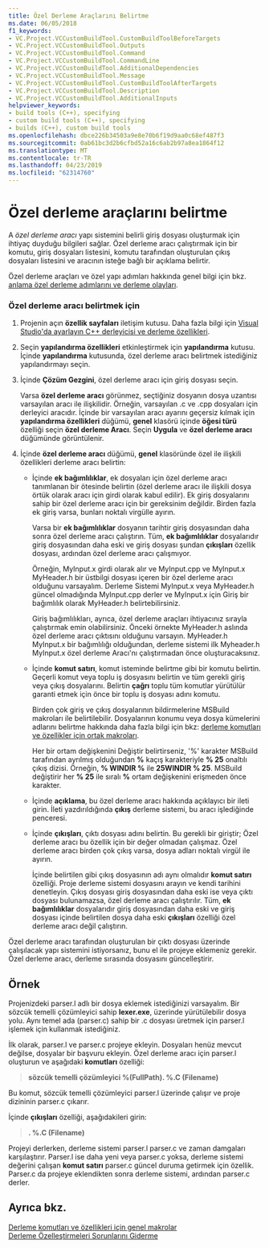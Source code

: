 ```yaml
---
title: Özel Derleme Araçlarını Belirtme
ms.date: 06/05/2018
f1_keywords:
- VC.Project.VCCustomBuildTool.CustomBuildToolBeforeTargets
- VC.Project.VCCustomBuildTool.Outputs
- VC.Project.VCCustomBuildTool.Command
- VC.Project.VCCustomBuildTool.CommandLine
- VC.Project.VCCustomBuildTool.AdditionalDependencies
- VC.Project.VCCustomBuildTool.Message
- VC.Project.VCCustomBuildTool.CustomBuildToolAfterTargets
- VC.Project.VCCustomBuildTool.Description
- VC.Project.VCCustomBuildTool.AdditionalInputs
helpviewer_keywords:
- build tools (C++), specifying
- custom build tools (C++), specifying
- builds (C++), custom build tools
ms.openlocfilehash: dbce226b34503a9e8e70b6f19d9aa0c68ef487f3
ms.sourcegitcommit: 0ab61bc3d2b6cfbd52a16c6ab2b97a8ea1864f12
ms.translationtype: MT
ms.contentlocale: tr-TR
ms.lasthandoff: 04/23/2019
ms.locfileid: "62314760"
---
```

# <a name="specify-custom-build-tools"></a>Özel derleme araçlarını belirtme

A *özel derleme aracı* yapı sistemini belirli giriş dosyası oluşturmak için ihtiyaç duyduğu bilgileri sağlar. Özel derleme aracı çalıştırmak için bir komutu, giriş dosyaları listesini, komutu tarafından oluşturulan çıkış dosyaları listesini ve aracının isteğe bağlı bir açıklama belirtir.

Özel derleme araçları ve özel yapı adımları hakkında genel bilgi için bkz. [anlama özel derleme adımlarını ve derleme olayları](understanding-custom-build-steps-and-build-events.md).

### <a name="to-specify-a-custom-build-tool"></a>Özel derleme aracı belirtmek için

1. Projenin açın **özellik sayfaları** iletişim kutusu. Daha fazla bilgi için [Visual Studio'da ayarlayın C++ derleyicisi ve derleme özellikleri](working-with-project-properties.md).

1. Seçin **yapılandırma özellikleri** etkinleştirmek için **yapılandırma** kutusu. İçinde **yapılandırma** kutusunda, özel derleme aracı belirtmek istediğiniz yapılandırmayı seçin.

1. İçinde **Çözüm Gezgini**, özel derleme aracı için giriş dosyası seçin.

   Varsa **özel derleme aracı** görünmez, seçtiğiniz dosyanın dosya uzantısı varsayılan aracı ile ilişkilidir. Örneğin, varsayılan .c ve .cpp dosyaları için derleyici aracıdır. İçinde bir varsayılan aracı ayarını geçersiz kılmak için **yapılandırma özellikleri** düğümü, **genel** klasörü içinde **öğesi türü** özelliği seçin **özel derleme Aracı**. Seçin **Uygula** ve **özel derleme aracı** düğümünde görüntülenir.

1. İçinde **özel derleme aracı** düğümü, **genel** klasöründe özel ile ilişkili özellikleri derleme aracı belirtin:

   - İçinde **ek bağımlılıklar**, ek dosyaları için özel derleme aracı tanımlanan bir ötesinde belirtin (özel derleme aracı ile ilişkili dosya örtük olarak aracı için girdi olarak kabul edilir). Ek giriş dosyalarını sahip bir özel derleme aracı için bir gereksinim değildir. Birden fazla ek giriş varsa, bunları noktalı virgülle ayırın.

      Varsa bir **ek bağımlılıklar** dosyanın tarihtir giriş dosyasından daha sonra özel derleme aracı çalıştırın. Tüm, **ek bağımlılıklar** dosyalarıdır giriş dosyasından daha eski ve giriş dosyası şundan **çıkışları** özellik dosyası, ardından özel derleme aracı çalışmıyor.

      Örneğin, MyInput.x girdi olarak alır ve MyInput.cpp ve MyInput.x MyHeader.h bir üstbilgi dosyası içeren bir özel derleme aracı olduğunu varsayalım. Derleme Sistemi MyInput.x veya MyHeader.h güncel olmadığında MyInput.cpp derler ve MyInput.x için Giriş bir bağımlılık olarak MyHeader.h belirtebilirsiniz.

      Giriş bağımlılıkları, ayrıca, özel derleme araçları ihtiyacınız sırayla çalıştırmak emin olabilirsiniz. Önceki örnekte MyHeader.h aslında özel derleme aracı çıktısını olduğunu varsayın. MyHeader.h MyInput.x bir bağımlılığı olduğundan, derleme sistemi ilk Myheader.h MyInput.x özel derleme Aracı'nı çalıştırmadan önce oluşturacaksınız.

   - İçinde **komut satırı**, komut isteminde belirtme gibi bir komutu belirtin. Geçerli komut veya toplu iş dosyasını belirtin ve tüm gerekli giriş veya çıkış dosyalarını. Belirtin **çağrı** toplu tüm komutlar yürütülür garanti etmek için önce bir toplu iş dosyası adını komutu.

      Birden çok giriş ve çıkış dosyalarının bildirmelerine MSBuild makroları ile belirtilebilir. Dosyalarının konumu veya dosya kümelerini adlarını belirtme hakkında daha fazla bilgi için bkz: [derleme komutları ve özellikler için ortak makroları](reference/common-macros-for-build-commands-and-properties.md).

      Her bir ortam değişkenini Değiştir belirtirseniz, '%' karakter MSBuild tarafından ayrılmış olduğundan **%** kaçış karakteriyle **% 25** onaltılı çıkış dizisi. Örneğin, **% WINDIR %** ile **25WINDIR % 25**. MSBuild değiştirir her **% 25** ile sıralı **%** ortam değişkenini erişmeden önce karakter.

   - İçinde **açıklama**, bu özel derleme aracı hakkında açıklayıcı bir ileti girin. İleti yazdırıldığında **çıkış** derleme sistemi, bu aracı işlediğinde penceresi.

   - İçinde **çıkışları**, çıktı dosyası adını belirtin. Bu gerekli bir giriştir; Özel derleme aracı bu özellik için bir değer olmadan çalışmaz. Özel derleme aracı birden çok çıkış varsa, dosya adları noktalı virgül ile ayırın.

      İçinde belirtilen gibi çıkış dosyasının adı aynı olmalıdır **komut satırı** özelliği. Proje derleme sistemi dosyasını arayın ve kendi tarihini denetleyin. Çıkış dosyası giriş dosyasından daha eski ise veya çıktı dosyası bulunamazsa, özel derleme aracı çalıştırılır. Tüm, **ek bağımlılıklar** dosyalarıdır giriş dosyasından daha eski ve giriş dosyası içinde belirtilen dosya daha eski **çıkışları** özelliği özel derleme aracı değil çalıştırın.

Özel derleme aracı tarafından oluşturulan bir çıktı dosyası üzerinde çalışılacak yapı sistemini istiyorsanız, bunu el ile projeye eklemeniz gerekir. Özel derleme aracı, derleme sırasında dosyasını güncelleştirir.

## <a name="example"></a>Örnek

Projenizdeki parser.l adlı bir dosya eklemek istediğinizi varsayalım. Bir sözcük temelli çözümleyici sahip **lexer.exe**, üzerinde yürütülebilir dosya yolu. Aynı temel ada (parser.c) sahip bir .c dosyası üretmek için parser.l işlemek için kullanmak istediğiniz.

İlk olarak, parser.l ve parser.c projeye ekleyin. Dosyaları henüz mevcut değilse, dosyalar bir başvuru ekleyin. Özel derleme aracı için parser.l oluşturun ve aşağıdaki **komutları** özelliği:

> **sözcük temelli çözümleyici %(FullPath). \%.C (Filename)**

Bu komut, sözcük temelli çözümleyici parser.l üzerinde çalışır ve proje dizininin parser.c çıkarır.

İçinde **çıkışları** özelliği, aşağıdakileri girin:

> **. \%.C (Filename)**

Projeyi derlerken, derleme sistemi parser.l parser.c ve zaman damgaları karşılaştırır. Parser.l ise daha yeni veya parser.c yoksa, derleme sistemi değerini çalışan **komut satırı** parser.c güncel duruma getirmek için özellik. Parser.c da projeye eklendikten sonra derleme sistemi, ardından parser.c derler.

## <a name="see-also"></a>Ayrıca bkz.

[Derleme komutları ve özellikleri için genel makrolar](reference/common-macros-for-build-commands-and-properties.md)<br>
[Derleme Özelleştirmeleri Sorunlarını Giderme](troubleshooting-build-customizations.md)
